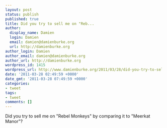 ```yaml
---
layout: post
status: publish
published: true
title: Did you try to sell me on "Reb...
author:
  display_name: Damien
  login: Damien
  email: damien@damienburke.org
  url: http://damienburke.org
author_login: Damien
author_email: damien@damienburke.org
author_url: http://damienburke.org
wordpress_id: 1415
wordpress_url: http://www.damienburke.org/2011/03/28/did-you-try-to-sell-me-on-reb/
date: '2011-03-28 02:49:59 +0000'
date_gmt: '2011-03-28 07:49:59 +0000'
categories:
- tweet
tags:
- tweet
comments: []
---
```

<p>Did you try to sell me on "Rebel Monkeys" by comparing it to "Meerkat Manor"?</p>
